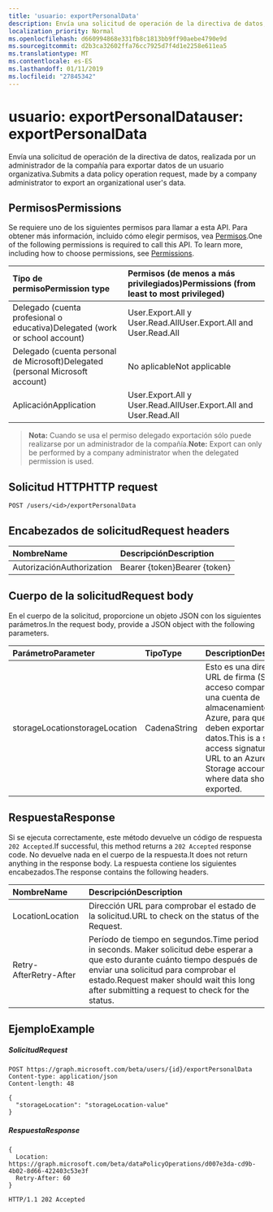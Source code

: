 ```yaml
---
title: 'usuario: exportPersonalData'
description: Envía una solicitud de operación de la directiva de datos, realizada por un administrador de la compañía para exportar datos de un usuario organizativa.
localization_priority: Normal
ms.openlocfilehash: d660994868e331fb8c1813bb9ff90aebe4790e9d
ms.sourcegitcommit: d2b3ca32602ffa76cc7925d7f4d1e2258e611ea5
ms.translationtype: MT
ms.contentlocale: es-ES
ms.lasthandoff: 01/11/2019
ms.locfileid: "27845342"
---
```

# <a name="user-exportpersonaldata"></a><span data-ttu-id="f7978-103">usuario: exportPersonalData</span><span class="sxs-lookup"><span data-stu-id="f7978-103">user: exportPersonalData</span></span>

<span data-ttu-id="f7978-104">Envía una solicitud de operación de la directiva de datos, realizada por un administrador de la compañía para exportar datos de un usuario organizativa.</span><span class="sxs-lookup"><span data-stu-id="f7978-104">Submits a data policy operation request, made by a company administrator to export an organizational user's data.</span></span>

## <a name="permissions"></a><span data-ttu-id="f7978-105">Permisos</span><span class="sxs-lookup"><span data-stu-id="f7978-105">Permissions</span></span>
<span data-ttu-id="f7978-p101">Se requiere uno de los siguientes permisos para llamar a esta API. Para obtener más información, incluido cómo elegir permisos, vea [Permisos](/graph/permissions-reference).</span><span class="sxs-lookup"><span data-stu-id="f7978-p101">One of the following permissions is required to call this API. To learn more, including how to choose permissions, see [Permissions](/graph/permissions-reference).</span></span>

|<span data-ttu-id="f7978-108">Tipo de permiso</span><span class="sxs-lookup"><span data-stu-id="f7978-108">Permission type</span></span>      | <span data-ttu-id="f7978-109">Permisos (de menos a más privilegiados)</span><span class="sxs-lookup"><span data-stu-id="f7978-109">Permissions (from least to most privileged)</span></span>              |
|:--------------------|:---------------------------------------------------------|
|<span data-ttu-id="f7978-110">Delegado (cuenta profesional o educativa)</span><span class="sxs-lookup"><span data-stu-id="f7978-110">Delegated (work or school account)</span></span> |  <span data-ttu-id="f7978-111">User.Export.All y User.Read.All</span><span class="sxs-lookup"><span data-stu-id="f7978-111">User.Export.All and User.Read.All</span></span>  |
|<span data-ttu-id="f7978-112">Delegado (cuenta personal de Microsoft)</span><span class="sxs-lookup"><span data-stu-id="f7978-112">Delegated (personal Microsoft account)</span></span> |  <span data-ttu-id="f7978-113">No aplicable</span><span class="sxs-lookup"><span data-stu-id="f7978-113">Not applicable</span></span>  |
|<span data-ttu-id="f7978-114">Aplicación</span><span class="sxs-lookup"><span data-stu-id="f7978-114">Application</span></span> | <span data-ttu-id="f7978-115">User.Export.All y User.Read.All</span><span class="sxs-lookup"><span data-stu-id="f7978-115">User.Export.All and User.Read.All</span></span> |

><span data-ttu-id="f7978-116">**Nota:** Cuando se usa el permiso delegado exportación sólo puede realizarse por un administrador de la compañía.</span><span class="sxs-lookup"><span data-stu-id="f7978-116">**Note:** Export can only be performed by a company administrator when the delegated permission is used.</span></span>

## <a name="http-request"></a><span data-ttu-id="f7978-117">Solicitud HTTP</span><span class="sxs-lookup"><span data-stu-id="f7978-117">HTTP request</span></span>
<!-- { "blockType": "ignored" } -->
```http
POST /users/<id>/exportPersonalData

```
## <a name="request-headers"></a><span data-ttu-id="f7978-118">Encabezados de solicitud</span><span class="sxs-lookup"><span data-stu-id="f7978-118">Request headers</span></span>
| <span data-ttu-id="f7978-119">Nombre</span><span class="sxs-lookup"><span data-stu-id="f7978-119">Name</span></span>       | <span data-ttu-id="f7978-120">Descripción</span><span class="sxs-lookup"><span data-stu-id="f7978-120">Description</span></span> |
|:---------------|:----------|
| <span data-ttu-id="f7978-121">Autorización</span><span class="sxs-lookup"><span data-stu-id="f7978-121">Authorization</span></span>  | <span data-ttu-id="f7978-122">Bearer {token}</span><span class="sxs-lookup"><span data-stu-id="f7978-122">Bearer {token}</span></span>|

## <a name="request-body"></a><span data-ttu-id="f7978-123">Cuerpo de la solicitud</span><span class="sxs-lookup"><span data-stu-id="f7978-123">Request body</span></span>
<span data-ttu-id="f7978-124">En el cuerpo de la solicitud, proporcione un objeto JSON con los siguientes parámetros.</span><span class="sxs-lookup"><span data-stu-id="f7978-124">In the request body, provide a JSON object with the following parameters.</span></span>

| <span data-ttu-id="f7978-125">Parámetro</span><span class="sxs-lookup"><span data-stu-id="f7978-125">Parameter</span></span>    | <span data-ttu-id="f7978-126">Tipo</span><span class="sxs-lookup"><span data-stu-id="f7978-126">Type</span></span>   |<span data-ttu-id="f7978-127">Description</span><span class="sxs-lookup"><span data-stu-id="f7978-127">Description</span></span> |
|:---------------|:--------|:----------|
|<span data-ttu-id="f7978-128">storageLocation</span><span class="sxs-lookup"><span data-stu-id="f7978-128">storageLocation</span></span>|<span data-ttu-id="f7978-129">Cadena</span><span class="sxs-lookup"><span data-stu-id="f7978-129">String</span></span>|<span data-ttu-id="f7978-130">Esto es una dirección URL de firma (SAS) de acceso compartido a una cuenta de almacenamiento de Azure, para que se deben exportar los datos.</span><span class="sxs-lookup"><span data-stu-id="f7978-130">This is a shared access signature (SAS) URL to an Azure Storage account, to where data should be exported.</span></span>|

## <a name="response"></a><span data-ttu-id="f7978-131">Respuesta</span><span class="sxs-lookup"><span data-stu-id="f7978-131">Response</span></span>
<span data-ttu-id="f7978-132">Si se ejecuta correctamente, este método devuelve un código de respuesta `202 Accepted`.</span><span class="sxs-lookup"><span data-stu-id="f7978-132">If successful, this method returns a `202 Accepted` response code.</span></span> <span data-ttu-id="f7978-133">No devuelve nada en el cuerpo de la respuesta.</span><span class="sxs-lookup"><span data-stu-id="f7978-133">It does not return anything in the response body.</span></span> <span data-ttu-id="f7978-134">La respuesta contiene los siguientes encabezados.</span><span class="sxs-lookup"><span data-stu-id="f7978-134">The response contains the following headers.</span></span>

| <span data-ttu-id="f7978-135">Nombre</span><span class="sxs-lookup"><span data-stu-id="f7978-135">Name</span></span>       | <span data-ttu-id="f7978-136">Descripción</span><span class="sxs-lookup"><span data-stu-id="f7978-136">Description</span></span> |
|:---------------|:----------|
| <span data-ttu-id="f7978-137">Location</span><span class="sxs-lookup"><span data-stu-id="f7978-137">Location</span></span>  | <span data-ttu-id="f7978-138">Dirección URL para comprobar el estado de la solicitud.</span><span class="sxs-lookup"><span data-stu-id="f7978-138">URL to check on the status of the Request.</span></span> |
| <span data-ttu-id="f7978-139">Retry-After</span><span class="sxs-lookup"><span data-stu-id="f7978-139">Retry-After</span></span>  | <span data-ttu-id="f7978-140">Período de tiempo en segundos.</span><span class="sxs-lookup"><span data-stu-id="f7978-140">Time period in seconds.</span></span> <span data-ttu-id="f7978-141">Maker solicitud debe esperar a que esto durante cuánto tiempo después de enviar una solicitud para comprobar el estado.</span><span class="sxs-lookup"><span data-stu-id="f7978-141">Request maker should wait this long after submitting a request to check for the status.</span></span> |


## <a name="example"></a><span data-ttu-id="f7978-142">Ejemplo</span><span class="sxs-lookup"><span data-stu-id="f7978-142">Example</span></span>
##### <a name="request"></a><span data-ttu-id="f7978-143">Solicitud</span><span class="sxs-lookup"><span data-stu-id="f7978-143">Request</span></span>
<!-- {
  "blockType": "request",
  "name": "user_exportpersonaldata"
}-->
```http
POST https://graph.microsoft.com/beta/users/{id}/exportPersonalData
Content-type: application/json
Content-length: 48

{
  "storageLocation": "storageLocation-value"
}
```
##### <a name="response"></a><span data-ttu-id="f7978-144">Respuesta</span><span class="sxs-lookup"><span data-stu-id="f7978-144">Response</span></span>

```
{
  Location: https://graph.microsoft.com/beta/dataPolicyOperations/d007e3da-cd9b-4b02-8d66-422403c53e3f
  Retry-After: 60
}
```

<!-- {
  "blockType": "response",
  "truncated": true,
  "@odata.type": "microsoft.graph.none"
} -->
```http
HTTP/1.1 202 Accepted
```

<!-- uuid: 8fcb5dbc-d5aa-4681-8e31-b001d5168d79
2015-10-25 14:57:30 UTC -->
<!-- {
  "type": "#page.annotation",
  "description": "user: exportPersonalData",
  "keywords": "",
  "section": "documentation",
  "tocPath": ""
}-->
